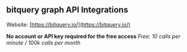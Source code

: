 ## bitquery graph API Integrations

Website: [https://bitquery.io/](https://bitquery.io/)

**No account or API key required for the free access**
*Free: 10 calls per minute / 100k calls per month*